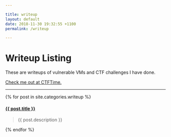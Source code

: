 ```yaml
---

title: writeup
layout: default
date: 2018-11-30 19:32:55 +1100
permalink: /writeup

---
```


# Writeup Listing

These are writeups of vulnerable VMs and CTF challenges I have done.

[Check me out at CTFTime.](https://ctftime.org/user/56499)

***

{% for post in site.categories.writeup %}
<p>
<h4><a href="{{ post.url }}">{{ post.title }}</a></h4>
<blockquote>{{ post.description }}</blockquote>
</p>
{% endfor %}
